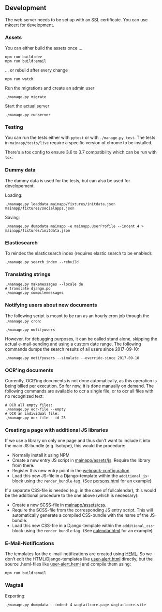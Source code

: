 ## Development

The web server needs to be set up with an SSL certificate. You can use [mkcert](https://github.com/FiloSottile/mkcert) for development.

### Assets

You can either build the assets once ...
```
npm run build:dev
npm run build:email
```

... or rebuild after every change

```
npm run watch
```

Run the migrations and create an admin user

```
./manage.py migrate
```

Start the actual server

```
./manage.py runserver
```

### Testing

You can run the tests either with `pytest` or with `./manage.py test`. The tests in `mainapp/tests/live` require a specific version of chrome to be installed.

There's a tox config to ensure 3.6 to 3.7 compatibility which can be run with `tox`.

### Dummy data

The dummy data is used for the tests, but can also be used for developement.

Loading:

```
./manage.py loaddata mainapp/fixtures/initdata.json mainapp/fixtures/socialapps.json
```

Saving:

```
./manage.py dumpdata mainapp -e mainapp.UserProfile --indent 4 > mainapp/fixtures/initdata.json
```

### Elasticsearch

To reindex the elasticsearch index (requires elastic search to be enabled):

```
./manage.py search_index --rebuild
```

### Translating strings

```
./manage.py makemessages --locale de
# translate django.po
./manage.py compilemessages
```

### Notifying users about new documents

The following script is meant to be run as an hourly cron job through the `./manage.py cron`:

```
./manage.py notifyusers
```

However, for debugging purposes, it can be called stand alone, skipping the actual e-mail-sending and using a custom date range. The following commands dumps the search results of all users since 2017-09-10:
```
./manage.py notifyusers --simulate --override-since 2017-09-10
```

### OCR'ing documents

Currently, OCR'ing documents is not done automatically, as this operation is being billed per execution. So for now, it is done manually on demand. The following commands are available to ocr a single file, or to ocr all files with no recognized text:

```
# OCR all empty files:
./manage.py ocr-file --empty
# OCR an individual file:
./manage.py ocr-file --id 23
```

### Creating a page with additional JS libraries

If we use a library on only one page and thus don't want to include it into the main JS-bundle (e.g. Isotope), this would the procedure:
- Normally install it using NPM
- Create a new entry JS script in [mainapp/assets/js](../mainapp/assets/js). Require the library from there.
- Register this new entry point in the [webpack-configuration](../etc/webpack.config.common.js).
- Load this new JS-file in a Django-template within the ``additional_js``-block using the ``render_bundle``-tag. (See [persons.html](../mainapp/templates/mainapp/persons.html) for an example)

If a separate CSS-file is needed (e.g. in the case of fullcalendar), this would be the additional procedure to the one above (which is necessary):
- Create a new SCSS-file in [mainapp/assets/css](../mainapp/assets/css).
- Require the SCSS-file from the corresponding JS entry script. This will automatically generate a compiled CSS-bundle with the name of the JS-bundle.
- Load this new CSS-file in a Django-template within the ``additional_css``-block using the ``render_bundle``-tag. (See [calendar.html](../mainapp/templates/mainapp/calendar.html) for an example)

### E-Mail-Notifications

The templates for the e-mail-notifications are created using [HEML](https://heml.io/). So we don't edit the HTML/Django-templates like [user-alert.html](../mainapp/templates/email/user-alert.html) directly, but the source .heml-files like [user-alert.heml](../mainapp/assets/email/user-alert.heml) and compile them using:

```
npm run build:email
```

### Wagtail

Exporting:

```
./manage.py dumpdata --indent 4 wagtailcore.page wagtailcore.site
```
